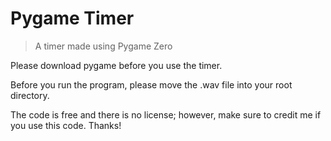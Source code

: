 # Pygame Timer

> A timer made using Pygame Zero

Please download pygame before you use the timer.

Before you run the program, please move the .wav file into your root directory.

The code is free and there is no license; however, make sure to credit me if you use this code. Thanks!
